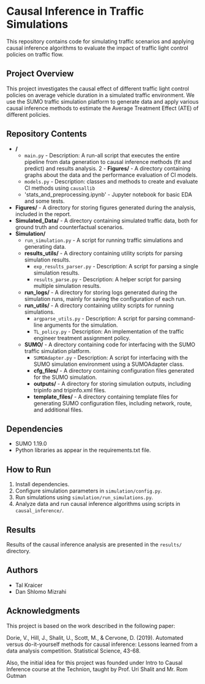 # Causal Inference in Traffic Simulations

This repository contains code for simulating traffic scenarios and applying causal inference algorithms to evaluate the impact of traffic light control policies on traffic flow.

## Project Overview

This project investigates the causal effect of different traffic light control policies on average vehicle duration in a simulated traffic environment. We use the SUMO traffic simulation platform to generate data and apply various causal inference methods to estimate the Average Treatment Effect (ATE) of different policies.

## Repository Contents

- **/**
  - `main.py` - Description: A run-all script that executes the entire pipeline from data generation to causal inference methods (fit and predict) and results analysis.
2  - **Figures/** - A directory containing graphs about the data and the performance evaluation of CI models.
  - `models.py` - Description: classes and methods to create and evaluate CI methods using <code>causallib</code>
  - 'stats_and_preprocessing.ipynb' - Jupyter notebook for basic EDA and some tests.
- **Figures/** - A directory for storing figures generated during the analysis, included in the report.
- **Simulated_Data/** - A directory containing simulated traffic data, both for ground truth and counterfactual scenarios.
- **Simulation/**
  - `run_simulation.py` - A script for running traffic simulations and generating data.
  - **results_utils/** - A directory containing utility scripts for parsing simulation results.
    - `exp_results_parser.py` - Description: A script for parsing a single simulation results. 
    - `results_parse.py` - Description: A helper script for parsing multiple simulation results.
  - **run_logs/** - A directory for storing logs generated during the simulation runs, mainly for saving the configuration of each run.
  - **run_utils/** - A directory containing utility scripts for running simulations.
    - `argparse_utils.py` - Description: A script for parsing command-line arguments for the simulation.
    - `TL_policy.py` - Description: An implementation of the traffic engineer treatment assignment policy.
  - **SUMO/** - A directory containing code for interfacing with the SUMO traffic simulation platform.
    - `SUMOAdapter.py` - Description: A script for interfacing with the SUMO simulation environment using a SUMOAdapter class.
    - **cfg_files/** - A directory containing configuration files generated for the SUMO simulation.
    - **outputs/** - A directory for storing simulation outputs, including tripinfo and tripinfo.xml files.
    - **template_files/** - A directory containing template files for generating SUMO configuration files, including network, route, and additional files.

## Dependencies

*   SUMO 1.19.0
*   Python libraries as appear in the requirements.txt file.

## How to Run

1.  Install dependencies.
2.  Configure simulation parameters in `simulation/config.py`.
3.  Run simulations using `simulation/run_simulations.py`.
4.  Analyze data and run causal inference algorithms using scripts in `causal_inference/`.

## Results

Results of the causal inference analysis are presented in the `results/` directory.

## Authors

*   Tal Kraicer
*   Dan Shlomo Mizrahi

## Acknowledgments

This project is based on the work described in the following paper:

Dorie, V., Hill, J., Shalit, U., Scott, M., & Cervone, D. (2019). Automated versus do-it-yourself methods for causal inference: Lessons learned from a data analysis competition. Statistical Science, 43-68.

Also, the initial idea for this project was founded under Intro to Causal Inference course at the Technion, taught by Prof. Uri Shalit and Mr. Rom Gutman